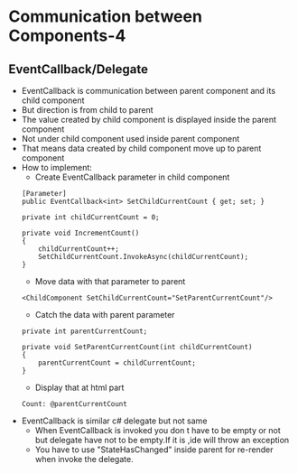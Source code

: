 # Communication between Components-4

## EventCallback/Delegate

- EventCallback is communication between parent component and its child component
- But direction is from child to parent
- The value created by child component is displayed inside the parent component
- Not under child component used inside parent component
- That means data created by child component move up to parent component
- How to implement:
    - Create EventCallback parameter in child component
    ```
    [Parameter]
    public EventCallback<int> SetChildCurrentCount { get; set; }

    private int childCurrentCount = 0;

    private void IncrementCount()
    {
        childCurrentCount++;
        SetChildCurrentCount.InvokeAsync(childCurrentCount);
    }
    ```
    - Move data with that parameter to parent
    ```
    <ChildComponent SetChildCurrentCount="SetParentCurrentCount"/>
    ```
    - Catch the data with parent parameter
    ```
    private int parentCurrentCount;

    private void SetParentCurrentCount(int childCurrentCount)
    {
        parentCurrentCount = childCurrentCount;
    }
    ```
    - Display that at html part
    ```
    Count: @parentCurrentCount
    ```
- EventCallback is similar c# delegate but not same
    - When EventCallback is invoked you don t have to be empty or not but delegate have not to be empty.If it is ,ide will throw an exception
    - You have to use "StateHasChanged" inside parent for re-render when invoke the delegate.